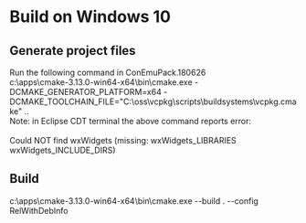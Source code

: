 # Build on Windows 10
## Generate project files
Run the following command in ConEmuPack.180626 <BR>
c:\apps\cmake-3.13.0-win64-x64\bin\cmake.exe -DCMAKE\_GENERATOR\_PLATFORM=x64 -DCMAKE\_TOOLCHAIN\_FILE="C:\oss\vcpkg\scripts\buildsystems\vcpkg.cmake" .. <BR>
Note: in Eclipse CDT terminal the above command reports error: <BR>  
Could NOT find wxWidgets (missing: wxWidgets\_LIBRARIES <BR>
  wxWidgets\_INCLUDE\_DIRS)
## Build
c:\apps\cmake-3.13.0-win64-x64\bin\cmake.exe --build . --config RelWithDebInfo